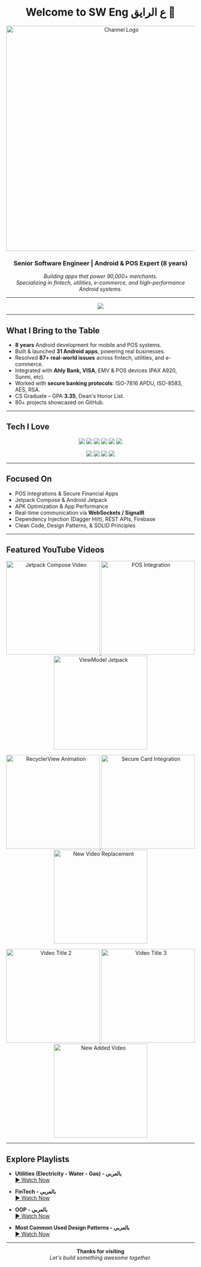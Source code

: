 <h1 align="center">Welcome to SW Eng ع الرايق 👋</h1>
<p align="center">
  <img src="https://i.imgur.com/pC76H4g.png" alt="Channel Logo" width="600"  />
</p>

<h3 align="center">Senior Software Engineer | Android & POS Expert (8 years)</h3>

<p align="center">
  <em>
    Building apps that power 90,000+ merchants.<br />
Specializing in fintech, utilities, e-commerce, and high-performance Android systems.
  </em>
</p>

---

<p align="center">
  <a href="https://www.youtube.com/@sw_eng" target="_blank">
    <img src="https://img.shields.io/badge/YouTube-SUBSCRIBE-red?style=for-the-badge&logo=youtube&logoColor=white" />
  </a>
</p>

---

## What I Bring to the Table

- **8 years** Android development for mobile and POS systems.
- Built & launched **31 Android apps**, powering real businesses.
- Resolved **87+ real-world issues** across fintech, utilities, and e-commerce.
- Integrated with **Ahly Bank, VISA**, EMV & POS devices (PAX A920, Sunmi, etc).
- Worked with **secure banking protocols**: ISO-7816 APDU, ISO-8583, AES, RSA.
- CS Graduate – GPA **3.35**, Dean's Honor List.
- 80+ projects showcased on GitHub.

---

## Tech I Love

<p align="center">
  <img src="https://img.shields.io/badge/Kotlin-0095D5?style=for-the-badge&logo=kotlin&logoColor=white" />
  <img src="https://img.shields.io/badge/Java-007396?style=for-the-badge&logo=java&logoColor=white" />
  <img src="https://img.shields.io/badge/Jetpack%20Compose-4285F4?style=for-the-badge&logo=android&logoColor=white" />
  <img src="https://img.shields.io/badge/Retrofit-007AFF?style=for-the-badge" />
  <img src="https://img.shields.io/badge/Firebase-FFCA28?style=for-the-badge&logo=firebase&logoColor=black" />
  <img src="https://img.shields.io/badge/Room_DB-4CAF50?style=for-the-badge" />
</p>

<p align="center">
  <img src="https://img.shields.io/badge/POS-PAX_A920_|_Sunmi-E91E63?style=for-the-badge" />
  <img src="https://img.shields.io/badge/Security-APDU_&_ISO_8583-673AB7?style=for-the-badge" />
  <img src="https://img.shields.io/badge/Encryption-AES_&_RSA-607D8B?style=for-the-badge" />
  <img src="https://img.shields.io/badge/Architecture-MVVM_&_Clean-795548?style=for-the-badge" />
</p>

---

##  Focused On

-  POS Integrations & Secure Financial Apps  
-  Jetpack Compose & Android Jetpack  
-  APK Optimization & App Performance  
-  Real-time communication via **WebSockets / SignalR**  
-  Dependency Injection (Dagger Hilt), REST APIs, Firebase  
-  Clean Code, Design Patterns, & SOLID Principles  

---

## Featured YouTube Videos
<p align="center">
  <a href="https://www.youtube.com/watch?v=nzOsJzD3svQ" target="_blank">
    <img src="https://img.youtube.com/vi/nzOsJzD3svQ/mqdefault.jpg" width="250" alt="Jetpack Compose Video" />
  </a>
  <a href="https://www.youtube.com/watch?v=cflNZi4amLw" target="_blank">
    <img src="https://img.youtube.com/vi/cflNZi4amLw/mqdefault.jpg" width="250" alt="POS Integration" />
  </a>
  <a href="https://www.youtube.com/watch?v=6kjz9tGwY8I" target="_blank">
    <img src="https://img.youtube.com/vi/6kjz9tGwY8I/mqdefault.jpg" width="250" alt="ViewModel Jetpack" />
  </a>
</p>

<p align="center">
  <a href="https://www.youtube.com/watch?v=4oQsQk24zf4" target="_blank">
    <img src="https://img.youtube.com/vi/4oQsQk24zf4/mqdefault.jpg" width="250" alt="RecyclerView Animation" />
  </a>
  <a href="https://www.youtube.com/watch?v=I44g1af1frM" target="_blank">
    <img src="https://img.youtube.com/vi/I44g1af1frM/mqdefault.jpg" width="250" alt="Secure Card Integration" />
  </a>
  <a href="https://www.youtube.com/watch?v=m_fmZPM0PmQ" target="_blank">
    <img src="https://img.youtube.com/vi/m_fmZPM0PmQ/mqdefault.jpg" width="250" alt="New Video Replacement" />
  </a>
</p>

<p align="center">
  <a href="https://www.youtube.com/watch?v=HrsrYm2jMm0" target="_blank">
    <img src="https://img.youtube.com/vi/HrsrYm2jMm0/mqdefault.jpg" width="250" alt="Video Title 2" />
  </a>
  <a href="https://www.youtube.com/watch?v=tmrHrZZgQ2U" target="_blank">
    <img src="https://img.youtube.com/vi/tmrHrZZgQ2U/mqdefault.jpg" width="250" alt="Video Title 3" />
  </a>
  <a href="https://www.youtube.com/watch?v=EBsP7Yx5hUg" target="_blank">
    <img src="https://img.youtube.com/vi/EBsP7Yx5hUg/mqdefault.jpg" width="250" alt="New Added Video" />
  </a>
</p>

---

## Explore Playlists

- **Utilities (Electricity - Water - Gas) - بالعربي**  
  [▶️ Watch Now](https://www.youtube.com/playlist?list=PLExON8teahsPpThvcP6rYEPbZvdsy5pTm)

- **FinTech - بالعربي**  
  [▶️ Watch Now](https://www.youtube.com/playlist?list=PLExON8teahsMhVk5JWPDKxCWVN0W9tn2P)

- **OOP - بالعربي**  
  [▶️ Watch Now](https://www.youtube.com/playlist?list=PLExON8teahsNrl2hPdM2VjIwUrpdvPOMc)

- **Most Common Used Design Patterns - بالعربي**  
  [▶️ Watch Now](https://www.youtube.com/playlist?list=PLExON8teahsNAjyygQtiTP0p1RB5b1Dcp)

---

<p align="center">
  <strong>Thanks for visiting</strong><br/>
  <em> Let's build something awesome together.</em> 
</p>
